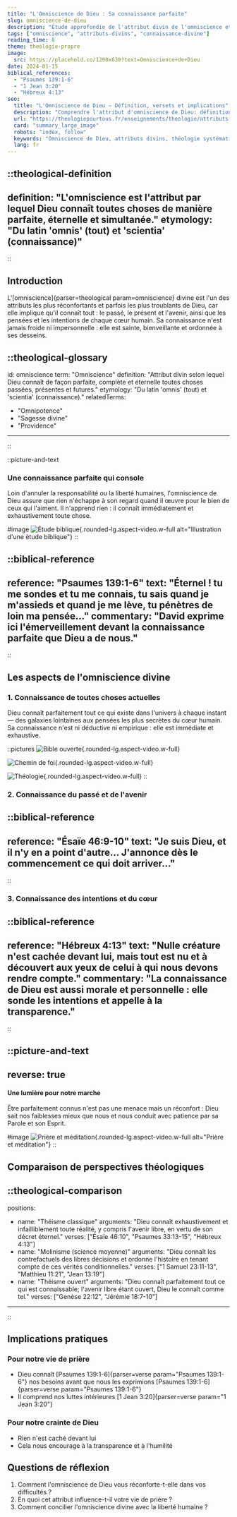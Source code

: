 ```yaml
---
title: "L'Omniscience de Dieu : Sa connaissance parfaite"
slug: omniscience-de-dieu
description: "Étude approfondie de l'attribut divin de l'omniscience et ses implications théologiques"
tags: ["omniscience", "attributs-divins", "connaissance-divine"]
reading_time: 8
theme: theologie-propre
image:
  src: https://placehold.co/1200x630?text=Omniscience+de+Dieu
date: 2024-01-15
biblical_references:
  - "Psaumes 139:1-6"
  - "1 Jean 3:20"
  - "Hébreux 4:13"
seo:
  title: "L'Omniscience de Dieu — Définition, versets et implications"
  description: "Comprendre l'attribut d'omniscience de Dieu: définition, références bibliques clés (Psaumes 139, Ésaïe 46, Hébreux 4), perspectives théologiques et applications pratiques."
  url: "https://theologiepourtous.fr/enseignements/theologie/attributs-dieu-omniscience"
  card: "summary_large_image"
  robots: "index, follow"
  keywords: "Omniscience de Dieu, attributs divins, théologie systématique, Psaumes 139, Ésaïe 46, Hébreux 4, science moyenne, molinisme, théisme classique, théisme ouvert"
  lang: fr
---
```


::theological-definition
---
definition: "L'omniscience est l'attribut par lequel Dieu connaît toutes choses de manière parfaite, éternelle et simultanée."
etymology: "Du latin 'omnis' (tout) et 'scientia' (connaissance)"
---
::

## Introduction

L'[omniscience]{parser=theological param=omniscience} divine est l'un des attributs les plus réconfortants et parfois les plus troublants de Dieu, car elle implique qu'il connaît tout : le passé, le présent et l'avenir, ainsi que les pensées et les intentions de chaque cœur humain. Sa connaissance n'est jamais froide ni impersonnelle : elle est sainte, bienveillante et ordonnée à ses desseins.

::theological-glossary
---
id: omniscience
term: "Omniscience"
definition: "Attribut divin selon lequel Dieu connaît de façon parfaite, complète et éternelle toutes choses passées, présentes et futures."
etymology: "Du latin 'omnis' (tout) et 'scientia' (connaissance)."
relatedTerms:
  - "Omnipotence"
  - "Sagesse divine"
  - "Providence"
---
::

::picture-and-text
### Une connaissance parfaite qui console

Loin d'annuler la responsabilité ou la liberté humaines, l'omniscience de Dieu assure que rien n'échappe à son regard quand il œuvre pour le bien de ceux qui l'aiment. Il n'apprend rien : il connaît immédiatement et exhaustivement toute chose.

#image
![Étude biblique](https://placehold.co/1200x630?text=Étude+biblique){.rounded-lg.aspect-video.w-full alt="Illustration d'une étude biblique"}
::

::biblical-reference
---
reference: "Psaumes 139:1-6"
text: "Éternel ! tu me sondes et tu me connais, tu sais quand je m'assieds et quand je me lève, tu pénètres de loin ma pensée..."
commentary: "David exprime ici l'émerveillement devant la connaissance parfaite que Dieu a de nous."
---
::

## Les aspects de l'omniscience divine

### 1. Connaissance de toutes choses actuelles

Dieu connaît parfaitement tout ce qui existe dans l'univers à chaque instant — des galaxies lointaines aux pensées les plus secrètes du cœur humain. Sa connaissance n'est ni déductive ni empirique : elle est immédiate et exhaustive.

::pictures
![Bible ouverte](https://placehold.co/1200x630?text=Bible+ouverte){.rounded-lg.aspect-video.w-full}

![Chemin de foi](https://placehold.co/1200x630?text=Chemin+de+foi){.rounded-lg.aspect-video.w-full}

![Théologie](https://placehold.co/1200x630?text=Théologie){.rounded-lg.aspect-video.w-full}
::

### 2. Connaissance du passé et de l'avenir

::biblical-reference
---
reference: "Ésaïe 46:9-10"
text: "Je suis Dieu, et il n'y en a point d'autre... J'annonce dès le commencement ce qui doit arriver..."
---
::

### 3. Connaissance des intentions et du cœur

::biblical-reference
---
reference: "Hébreux 4:13"
text: "Nulle créature n'est cachée devant lui, mais tout est nu et à découvert aux yeux de celui à qui nous devons rendre compte."
commentary: "La connaissance de Dieu est aussi morale et personnelle : elle sonde les intentions et appelle à la transparence."
---
::

::picture-and-text
---
reverse: true
---
#### Une lumière pour notre marche

Être parfaitement connus n'est pas une menace mais un réconfort : Dieu sait nos faiblesses mieux que nous et nous conduit avec patience par sa Parole et son Esprit.

#image
![Prière et méditation](https://placehold.co/1200x630?text=Prière+et+méditation){.rounded-lg.aspect-video.w-full alt="Prière et méditation"}
::

## Comparaison de perspectives théologiques

::theological-comparison
---
positions:
  - name: "Théisme classique"
    arguments: "Dieu connaît exhaustivement et infailliblement toute réalité, y compris l'avenir libre, en vertu de son décret éternel."
    verses: ["Ésaïe 46:10", "Psaumes 33:13-15", "Hébreux 4:13"]
  - name: "Molinisme (science moyenne)"
    arguments: "Dieu connaît les contrefactuels des libres décisions et ordonne l'histoire en tenant compte de ces vérités conditionnelles."
    verses: ["1 Samuel 23:11-13", "Matthieu 11:21", "Jean 13:19"]
  - name: "Théisme ouvert"
    arguments: "Dieu connaît parfaitement tout ce qui est connaissable; l'avenir libre étant ouvert, Dieu le connaît comme tel."
    verses: ["Genèse 22:12", "Jérémie 18:7-10"]
---
::

## Implications pratiques

### Pour notre vie de prière
- Dieu connaît [Psaumes 139:1-6]{parser=verse param="Psaumes 139:1-6"} nos besoins avant que nous les exprimions [Psaumes 139:1-6]{parser=verse param="Psaumes 139:1-6"}
- Il comprend nos luttes intérieures [1 Jean 3:20]{parser=verse param="1 Jean 3:20"}

### Pour notre crainte de Dieu
- Rien n'est caché devant lui
- Cela nous encourage à la transparence et à l'humilité

## Questions de réflexion

1. Comment l'omniscience de Dieu vous réconforte-t-elle dans vos difficultés ?
2. En quoi cet attribut influence-t-il votre vie de prière ?
3. Comment concilier l'omniscience divine avec la liberté humaine ?